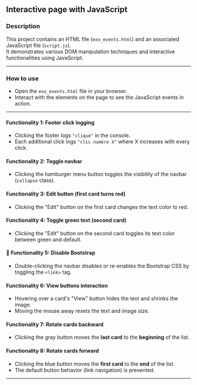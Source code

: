 ## Interactive page with JavaScript

### Description

This project contains an HTML file (`exo_events.html`) and an associated JavaScript file (`script.js`).  
It demonstrates various DOM manipulation techniques and interactive functionalities using JavaScript.

---
### How to use

- Open the `exo_events.html` file in your browser.
- Interact with the elements on the page to see the JavaScript events in action.

---
#### Functionality 1: Footer click logging
- Clicking the footer logs `"clique"` in the console.
- Each additional click logs `"clic numéro X"` where X increases with every click.

#### Functionality 2: Toggle navbar
- Clicking the hamburger menu button toggles the visibility of the navbar (`collapse` class).

#### Functionality 3: Edit button (first card turns red)
- Clicking the "Edit" button on the first card changes the text color to red.

#### Functionality 4: Toggle green text (second card)
- Clicking the "Edit" button on the second card toggles its text color between green and default.

#### 🧪 Functionality 5: Disable Bootstrap
- Double-clicking the navbar disables or re-enables the Bootstrap CSS by toggling the `<link>` tag.

#### Functionality 6: View buttons interaction
- Hovering over a card's "View" button hides the text and shrinks the image.
- Moving the mouse away resets the text and image size.

#### Functionality 7: Rotate cards backward
- Clicking the gray button moves the **last card** to the **beginning** of the list.

#### Functionality 8: Rotate cards forward
- Clicking the blue button moves the **first card** to the **end** of the list.
- The default button behavior (link navigation) is prevented.

---
